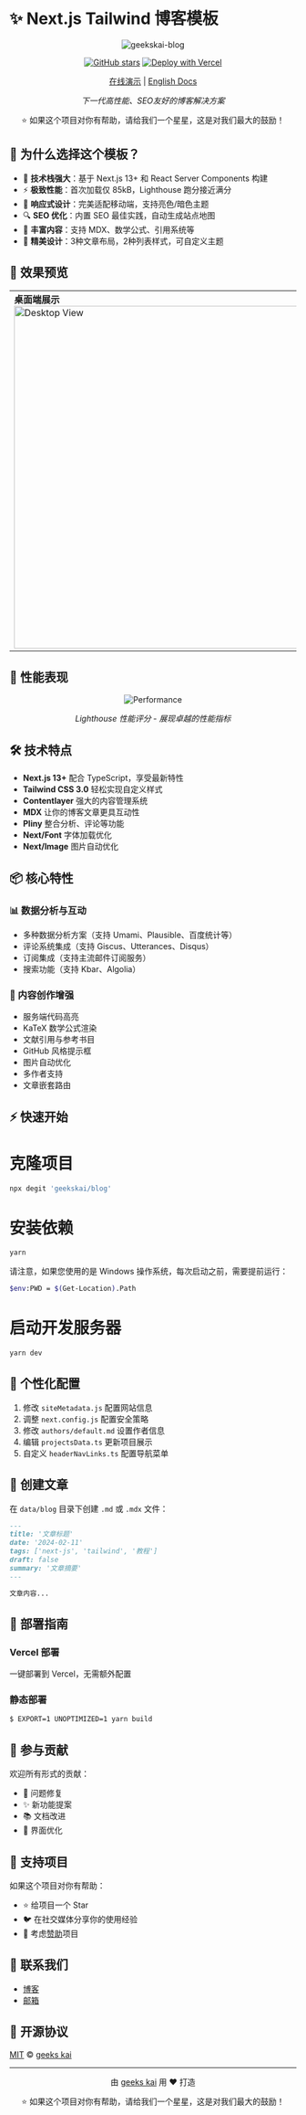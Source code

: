 # ✨ Next.js Tailwind 博客模板

<div align="center">

![geekskai-blog](/public/static/images/geekskai-blog.png)

[![GitHub stars](https://img.shields.io/github/stars/geekskai/blog.svg?style=social&label=Stars)](https://github.com/geekskai/blog)
[![Deploy with Vercel](https://vercel.com/button)](https://vercel.com/new/git/external?repository-url=https://github.com/geekskai/blog)

[在线演示](https://geekskai.com/) | [English Docs](https://github.com/geekskai/blog/blob/main/README.md)

_下一代高性能、SEO友好的博客解决方案_

</div>

<div align="center">

⭐ 如果这个项目对你有帮助，请给我们一个星星，这是对我们最大的鼓励！

</div>

## 🎯 为什么选择这个模板？

- 🚀 **技术栈强大**：基于 Next.js 13+ 和 React Server Components 构建
- ⚡ **极致性能**：首次加载仅 85kB，Lighthouse 跑分接近满分
- 📱 **响应式设计**：完美适配移动端，支持亮色/暗色主题
- 🔍 **SEO 优化**：内置 SEO 最佳实践，自动生成站点地图
- 📝 **丰富内容**：支持 MDX、数学公式、引用系统等
- 🎨 **精美设计**：3种文章布局，2种列表样式，可自定义主题

## 💫 效果预览

<div align="center">
<table>
<tr>
<td>
<strong>桌面端展示</strong><br/>
<img src="/public/static/images/geekskai-blog-list.png" alt="Desktop View" width="600"/>
</td>
<td>
<strong>移动端展示</strong><br/>
<img src="/public/static/images/geekskai-blog-detail-mobile.png" alt="Mobile View" width="200"/>
</td>
</tr>
</table>
</div>

## 🚀 性能表现

<div align="center">

![Performance](/public/static/images/performance.png)

_Lighthouse 性能评分 - 展现卓越的性能指标_

</div>

## 🛠️ 技术特点

- **Next.js 13+** 配合 TypeScript，享受最新特性
- **Tailwind CSS 3.0** 轻松实现自定义样式
- **Contentlayer** 强大的内容管理系统
- **MDX** 让你的博客文章更具互动性
- **Pliny** 整合分析、评论等功能
- **Next/Font** 字体加载优化
- **Next/Image** 图片自动优化

## 📦 核心特性

### 📊 数据分析与互动

- 多种数据分析方案（支持 Umami、Plausible、百度统计等）
- 评论系统集成（支持 Giscus、Utterances、Disqus）
- 订阅集成（支持主流邮件订阅服务）
- 搜索功能（支持 Kbar、Algolia）

### 📝 内容创作增强

- 服务端代码高亮
- KaTeX 数学公式渲染
- 文献引用与参考书目
- GitHub 风格提示框
- 图片自动优化
- 多作者支持
- 文章嵌套路由

## ⚡ 快速开始

# 克隆项目

```bash
npx degit 'geekskai/blog'
```

# 安装依赖

```bash
yarn
```

请注意，如果您使用的是 Windows 操作系统，每次启动之前，需要提前运行：

```bash
$env:PWD = $(Get-Location).Path
```

# 启动开发服务器

```bash
yarn dev
```

## 🎨 个性化配置

1. 修改 `siteMetadata.js` 配置网站信息
2. 调整 `next.config.js` 配置安全策略
3. 修改 `authors/default.md` 设置作者信息
4. 编辑 `projectsData.ts` 更新项目展示
5. 自定义 `headerNavLinks.ts` 配置导航菜单

## 📝 创建文章

在 `data/blog` 目录下创建 `.md` 或 `.mdx` 文件：

```md
---
title: '文章标题'
date: '2024-02-11'
tags: ['next-js', 'tailwind', '教程']
draft: false
summary: '文章摘要'
---

文章内容...
```

## 🚀 部署指南

### Vercel 部署

一键部署到 Vercel，无需额外配置

### 静态部署

```bash
$ EXPORT=1 UNOPTIMIZED=1 yarn build
```

## 🤝 参与贡献

欢迎所有形式的贡献：

- 🐛 问题修复
- ✨ 新功能提案
- 📚 文档改进
- 🎨 界面优化

## 💖 支持项目

如果这个项目对你有帮助：

- ⭐ 给项目一个 Star
- 🐦 在社交媒体分享你的使用经验
- 💝 考虑[赞助](https://github.com/sponsors/geekskai)项目

## 📱 联系我们

- [博客](https://geekskai.com/)
- [邮箱](geeks.kai@gmail.com)

## 📄 开源协议

[MIT](https://github.com/geekskai/blog/blob/main/LICENSE) © [geeks kai](https://geekskai.com)

---

<div align="center">

由 [geeks kai](https://geekskai.com) 用 ❤️ 打造

⭐ 如果这个项目对你有帮助，请给我们一个星星，这是对我们最大的鼓励！

</div>
